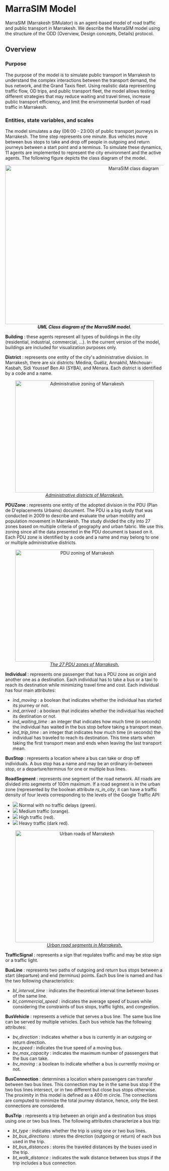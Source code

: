 # MarraSIM Model
MarraSIM (Marrakesh SIMulator) is an agent-based model of road traffic and public transport in Marrakesh. We describe the MarraSIM model using the structure of the ODD (Overview, Design concepts, Details) protocol.

## Overview

### Purpose
The purpose of the model is to simulate public transport in Marrakesh to understand the complex interactions between the transport demand, the bus network, and the Grand Taxis fleet. Using realistic data representing traffic flow, OD trips, and public transport fleet, the model allows testing different strategies that may reduce waiting and travel times, increase public transport efficiency, and limit the environmental burden of road traffic in Marrakesh.

### Entities, state variables, and scales
The model simulates a day (06:00 - 23:00) of public transport journeys in Marrakesh. The time step represents one minute. Bus vehicles move between bus stops to take and drop off people in outgoing and return journeys between a start point and a terminus. To simulate these dynamics, 11 agents are implemented to represent the city environment and the active agents. The following figure depicts the class diagram of the model.

<p align="center">
  <img width="800" height="504" alt="MarraSIM class diagram" src="https://github.com/laatabix/MarraSIM/assets/15381143/528ec2fb-b09b-489f-a7fb-abbb90990256">
<br/><b><i>UML Class diagram of the MarraSIM model.</i></b>
</p>

**Building** : these agents represent all types of buildings in the city (residential, industrial, commercial, ...). In the current version of the model, buildings are included for visualization purposes only.

**District** : represents one entity of the city's administrative division. In Marrakesh, there are six districts: Médina, Guéliz, Annakhil, Méchouar-Kasbah, Sidi Youssef Ben Ali (SYBA), and Ménara. Each district is identified by a code and a name.

<p align="center">
  <img width="440" height="355" alt="Administrative zoning of Marrakesh" src="https://github.com/laatabix/MarraSIM/assets/15381143/a626c016-c7d0-4db0-bb2e-b2ae8e0defcb">
  <br/><u><i>Administrative districts of Marrakesh.</i></u>
</p>

**PDUZone** : represents one entity of the adopted division in the PDU (Plan de D\'eplacements Urbains) document. The PDU is a big study that was conducted in 2009 to describe and evaluate the urban mobility and population movement in Marrakesh. The study divided the city into 27 zones based on multiple criteria of geography and urban fabric. We use this zoning since all the data presented in the PDU document is based on it. Each PDU zone is identified by a code and a name and may belong to one or multiple administrative districts.

<p align="center">
  <img width="440" height="355" alt="PDU zoning of Marrakesh" src="https://github.com/laatabix/MarraSIM/assets/15381143/41a43e8f-a5eb-4161-b4c5-e1b77ea601e5">
  <br/><u><i>The 27 PDU zones of Marrakesh.</i></u>
</p>

**Individual** : represents one passenger that has a PDU zone as origin and another one as a destination. Each individual has to take a bus or a taxi to reach its destination while minimizing travel time and cost. Each individual has four main attributes:
  - *ind_moving* : a boolean that indicates whether the individual has started its journey or not.
  - *ind_arrived* : a boolean that indicates whether the individual has reached its destination or not.
  - *ind_waiting_time* : an integer that indicates how much time (in seconds) the individual has waited in the bus stop before taking a transport mean.
  - *ind_trip_time* : an integer that indicates how much time (in seconds) the individual has traveled to reach its destination. This time starts when taking the first transport mean and ends when leaving the last transport mean.

**BusStop** : represents a location where a bus can take or drop off individuals. A bus stop has a name and may be an ordinary in-between stop, or a departure/terminus for one or multiple bus lines.

**RoadSegment** : represents one segment of the road network. All roads are divided into segments of 100m maximum. If a road segment is in the urban zone (represented by the boolean attribute *rs_in_city*, it can have a traffic density of four levels corresponding to the levels of the Google Traffic API:
  - ![](https://placehold.co/10x10/008000/008000.png) Normal with no traffic delays (green).
  - ![](https://placehold.co/10x10/ffa500/ffa500.png) Medium traffic (orange).
  - ![](https://placehold.co/10x10/ff0000/ff0000.png) High traffic (red).
  - ![](https://placehold.co/10x10/8b0000/8b0000.png) Heavy traffic (dark red).

<p align="center">
  <img width="440" height="355" alt="Urban roads of Marrakesh" src="https://github.com/laatabix/MarraSIM/assets/15381143/4261175a-b6ca-49ca-9110-9ea0d16d91e7">
  <br/><u><i>Urban road segments in Marrakesh.</i></u>
</p>

**TrafficSignal** : represents a sign that regulates traffic and may be stop sign or a traffic light.

**BusLine** : represents two paths of outgoing and return bus stops between a start (departure) and end (terminus) points. Each bus line is named and has the two following characteristics:
  - *bl_interval_time* : indicates the theoretical interval time between buses of the same line.
  - *bl_commercial_speed* : indicates the average speed of buses while considering the constraints of bus stops, traffic lights, and congestion.

**BusVehicle** : represents a vehicle that serves a bus line. The same bus line can be served by multiple vehicles. Each bus vehicle has the following attributes:
  - *bv_direction* : indicates whether a bus is currently in an outgoing or return direction.
  - *bv_speed* : indicates the true speed of a moving bus.
  - *bv_max_capacity* : indicates the maximum number of passengers that the bus can take.
  - *bv_moving* : a boolean to indicate whether a bus is currently moving or not.

**BusConnection** : determines a location where passengers can transfer between two bus lines. This connection may be in the same bus stop if the two bus lines intersect, or in two different but close bus stops otherwise. The proximity in this model is defined as a 400 m circle. The connections are computed to minimize the total journey distance, hence, only the best connections are considered.

**BusTrip** : represents a trip between an origin and a destination bus stops using one or two bus lines. The following attributes characterize a bus trip:
  - *bt_type* : indicates whether the trip is using one or two bus lines.
  - *bt_bus_directions* : stores the direction (outgoing or return) of each bus used in the trip.
  - *bt_bus_distances* : stores the traveled distances by the buses used in the trip.
  - *bt_walk_distance* : indicates the walk distance between bus stops if the trip includes a bus connection.
